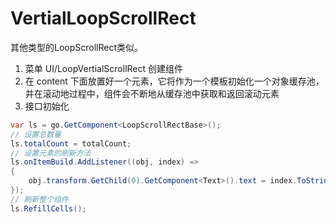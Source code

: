 # VertialLoopScrollRect

其他类型的LoopScrollRect类似。

1. 菜单 UI/LoopVertialScrollRect 创建组件
2. 在 content 下面放置好一个元素，它将作为一个模板初始化一个对象缓存池，并在滚动地过程中，组件会不断地从缓存池中获取和返回滚动元素
3. 接口初始化
```c#
var ls = go.GetComponent<LoopScrollRectBase>();
// 设置总数量
ls.totalCount = totalCount;
// 设置元素的刷新方法
ls.onItemBuild.AddListener((obj, index) =>
{
    obj.transform.GetChild(0).GetComponent<Text>().text = index.ToString();
});
// 刷新整个组件
ls.RefillCells();
```